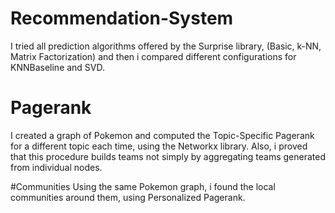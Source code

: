 # Recommendation-System
I tried all prediction algorithms offered by the Surprise library, (Basic, k-NN, Matrix Factorization) and then i compared different configurations for KNNBaseline and SVD.

# Pagerank
I created a graph of Pokemon and computed the Topic-Specific Pagerank for a different topic each time, using the Networkx library. Also, i proved that this procedure builds teams not simply by aggregating teams generated from individual nodes.

#Communities
Using the same Pokemon graph, i found the local communities around them, using Personalized Pagerank.
